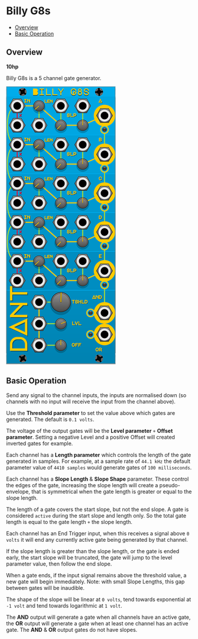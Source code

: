 # Billy G8s

* [Overview](#overview)
* [Basic Operation](#basic-operation)

## Overview

**10hp**

Billy G8s is a 5 channel gate generator.

![Billy G8s](img/billyg8s.png)

## Basic Operation

Send any signal to the channel inputs, the inputs are normalised down (so channels with no input will receive the input from the channel above).

Use the **Threshold parameter** to set the value above which gates are generated. The default is `0.1 volts`.

The voltage of the output gates will be the **Level parameter** `+` **Offset parameter**. Setting a negative Level and a positive Offset will created inverted gates for example.

Each channel has a **Length parameter** which controls the length of the gate generated in samples. For example, at a sample rate of `44.1 kHz` the default parameter value of `4410 samples` would generate gates of `100 milliseconds`.

Each channel has a **Slope Length** & **Slope Shape** parameter. These control the edges of the gate, increasing the slope length will create a pseudo-envelope, that is symmetrical when the gate length is greater or equal to the slope length.

The length of a gate covers the start slope, but not the end slope. A gate is considered `active` during the start slope and length only. So the total gate length is equal to the gate length `+` the slope length.

Each channel has an End Trigger input, when this receives a signal above `0 volts` it will end any currently active gate being generated by that channel.

If the slope length is greater than the slope length, or the gate is ended early, the start slope will be truncated, the gate will jump to the level parameter value, then follow the end slope.

When a gate ends, if the input signal remains above the threshold value, a new gate will begin immediately. Note: with small Slope Lengths, this gap between gates will be inaudible.

The shape of the slope will be linear at `0 volts`, tend towards exponential at `-1 volt` and tend towards logarithmic at `1 volt`.

The **AND** output will generate a gate when all channels have an active gate, the **OR** output will generate a gate when at least one channel has an active gate. The **AND** & **OR** output gates do not have slopes.
